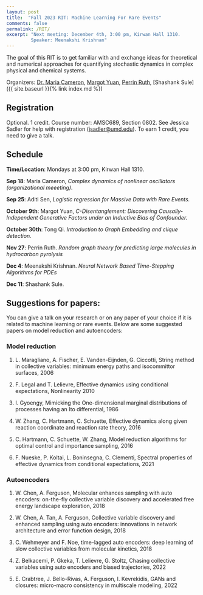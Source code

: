 ```yaml
---
layout: post
title:  "Fall 2023 RIT: Machine Learning For Rare Events"
comments: false
permalink: /RIT/
excerpt: "Next meeting: December 4th, 3:00 pm, Kirwan Hall 1310. 
         Speaker: Meenakshi Krishnan"
---
```


The goal of this RIT is to get familiar with and exchange ideas for theoretical and numerical approaches for quantifying stochastic dynamics in complex physical and chemical systems.

Organizers: [Dr. Maria Cameron](https://www.math.umd.edu/~mariakc/), [Margot Yuan](mailto:jyuan@umd.edu), [Perrin Ruth](mailto:pruth@umd.edu), [Shashank Sule]({{ site.baseurl }}{% link index.md %})

## Registration 

Optional. 1 credit. Course number: AMSC689, Section 0802. See Jessica Sadler for help with registration (jsadler@umd.edu). To earn 1 credit, you need to give a talk.  

## Schedule 

**Time/Location**: Mondays at 3:00 pm, Kirwan Hall 1310. 

**Sep 18**: Maria Cameron, *Complex dynamics of nonlinear oscillators (organizational meeeting)*. 

**Sep 25**: Aditi Sen, *Logistic regression for Massive Data with Rare Events.* 

**October 9th**: Margot Yuan, *C-Disentanglement: Discovering Causally-Independent Generative Factors under an Inductive Bias of Confounder.*

**October 30th**: Tong Qi. *Introduction to Graph Embedding and clique detection.* 

**Nov 27**: Perrin Ruth. *Random graph theory for predicting large molecules in hydrocarbon pyrolysis*

**Dec 4**: Meenakshi Krishnan. *Neural Network Based Time-Stepping Algorithms for PDEs*

**Dec 11**: Shashank Sule.

## Suggestions for papers:

You can give a talk on your research or on any paper of your choice if it is related to machine learning or rare events. Below are some suggested papers on model reduction and autoencoders: 

### Model reduction

1. L. Maragliano, A. Fischer, E. Vanden-Eijnden, G. Ciccotti, String method in collective variables: minimum energy paths and isocommittor surfaces, 2006

2. F. Legal and T. Lelievre, Effective dynamics using conditional expectations, Nonlinearity 2010

3. I. Gyoengy, Mimicking the One-dimensional marginal distributions of processes having an Ito differential, 1986

4. W. Zhang, C. Hartmann, C. Schuette, Effective dynamics along given reaction coordinate and reaction rate theory, 2016

5. C. Hartmann, C. Schuette, W. Zhang, Model reduction algorithms for optimal control and importance sampling, 2016

6. F. Nueske, P. Koltai, L. Boninsegna, C. Clementi, Spectral properties of effective dynamics from conditional expectations, 2021

### Autoencoders 

1. W. Chen, A. Ferguson, Molecular enhances sampling with auto encoders: on-the-fly collective variable discovery and accelerated free energy landscape exploration, 2018

2. W. Chen, A. Tan, A. Ferguson, Collective variable discovery and enhanced sampling using auto encoders: innovations in network architecture and error function design, 2018

3. C. Wehmeyer and F. Noe, time-lagged auto encoders: deep learning of slow collective variables from molecular kinetics, 2018

4. Z. Belkacemi, P. Gkeka, T. Lelievre, G. Stoltz, Chasing collective variables using auto encoders and biased trajectories, 2022

5. E. Crabtree, J. Bello-Rivas, A. Ferguson, I. Kevrekidis, GANs and closures: micro-macro consistency in multiscale modeling, 2022

<!-- ## Program 

Each meeting, one of the participants will give a talk on a paper relevant to the subject of the RIT or on his/her research if it is related to ML or rare events. -->

